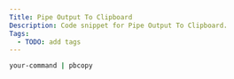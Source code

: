 ```yaml
---
Title: Pipe Output To Clipboard
Description: Code snippet for Pipe Output To Clipboard.
Tags:
  - TODO: add tags
---
```


```zsh
your-command | pbcopy
```
